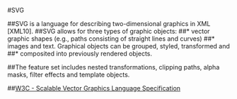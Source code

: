 #SVG

##SVG is a language for describing two-dimensional graphics in XML [XML10].
##SVG allows for three types of graphic objects:
##*   vector graphic shapes (e.g., paths consisting of straight lines and curves)
##*   images and text. Graphical objects can be grouped, styled, transformed and
##*   composited into previously rendered objects.

##The feature set includes nested transformations, clipping paths, alpha masks, filter effects and template objects.



##[W3C - Scalable Vector Graphics Language Specification](http://www.w3.org/TR/SVG/Overview.html)

